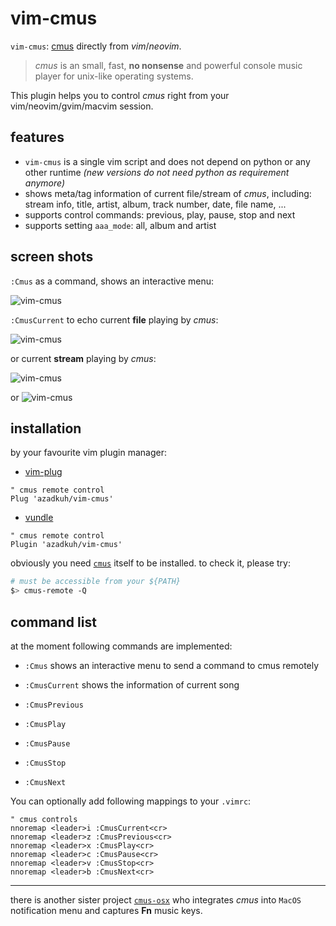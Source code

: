 ﻿# vim-cmus
`vim-cmus`:  [cmus](https://cmus.github.io/)  directly from *vim*/*neovim*.

> *cmus* is an small, fast, **no nonsense** and powerful console music player
  for unix-like operating systems.

This plugin helps you to control *cmus* right from your vim/neovim/gvim/macvim
session.

## features

- `vim-cmus` is a single vim script and does not depend on python or any other
  runtime *(new versions do not need python as requirement anymore)*
- shows meta/tag information of current file/stream of *cmus*, including:
  stream info, title, artist, album, track number, date, file name, ...
- supports control commands: previous, play, pause, stop and next
- supports setting `aaa_mode`: all, album and artist


## screen shots
`:Cmus` as a command, shows an interactive menu:

![vim-cmus](https://user-images.githubusercontent.com/6501462/43317561-845a717c-91b2-11e8-92dd-0bf27db6d9df.png)

`:CmusCurrent` to echo current **file** playing by *cmus*:

![vim-cmus](https://user-images.githubusercontent.com/6501462/43317571-907b82d4-91b2-11e8-966b-ca709812d65c.png)

or current **stream** playing by *cmus*:

![vim-cmus](https://user-images.githubusercontent.com/6501462/43317590-9cb2335e-91b2-11e8-877b-8a62f2d595ee.png)

or
![vim-cmus](https://user-images.githubusercontent.com/6501462/43317598-a620ded6-91b2-11e8-8df3-03bbc059505b.png)


## installation
by your favourite vim plugin manager:

- [vim-plug](https://github.com/junegunn/vim-plug)
```
" cmus remote control
Plug 'azadkuh/vim-cmus'
```

- [vundle](https://github.com/VundleVim/Vundle.vim)
```
" cmus remote control
Plugin 'azadkuh/vim-cmus'
```

obviously you need [`cmus`](https://cmus.github.io/) itself to be
installed. to check it, please try:

```bash
# must be accessible from your ${PATH}
$> cmus-remote -Q
```

## command list
at the moment following commands are implemented:

- `:Cmus`
  shows an interactive menu to send a command to cmus remotely
- `:CmusCurrent`
  shows the information of current song

- `:CmusPrevious`
- `:CmusPlay`
- `:CmusPause`
- `:CmusStop`
- `:CmusNext`



You can optionally add following mappings to your `.vimrc`:
```vim
" cmus controls
nnoremap <leader>i :CmusCurrent<cr>
nnoremap <leader>z :CmusPrevious<cr>
nnoremap <leader>x :CmusPlay<cr>
nnoremap <leader>c :CmusPause<cr>
nnoremap <leader>v :CmusStop<cr>
nnoremap <leader>b :CmusNext<cr>
```

---
there is another sister project
[`cmus-osx`](https://github.com/azadkuh/cmus-osx) who integrates *cmus* into
`MacOS` notification menu and captures **Fn** music keys.

